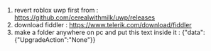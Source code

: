 1. revert roblox uwp first from : https://github.com/cerealwithmilk/uwp/releases
2. download fiddler : https://www.telerik.com/download/fiddler
3. make a folder anywhere on pc and put this text inside it : {"data":{"UpgradeAction":"None"}}
